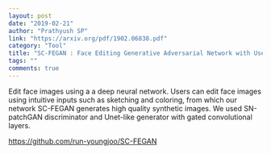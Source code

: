 ```yaml
---
layout: post
date: "2019-02-21"
author: "Prathyush SP"
link: "https://arxiv.org/pdf/1902.06838.pdf"
category: "Tool"
title: "SC-FEGAN : Face Editing Generative Adversarial Network with User's Sketch and Color"
tags: ""
comments: true
---
```

Edit face images using a a deep neural network. Users can edit face images using intuitive inputs such as sketching and coloring, from which our network SC-FEGAN generates high quality synthetic images. We used SN-patchGAN discriminator and Unet-like generator with gated convolutional layers.

https://github.com/run-youngjoo/SC-FEGAN

